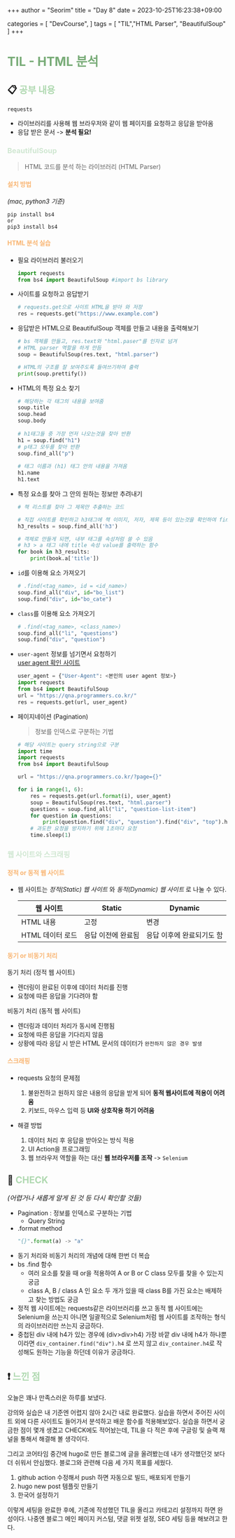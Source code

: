+++
author = "Seorim"
title =  "Day 8"
date = 2023-10-25T16:23:38+09:00

categories = [
    "DevCourse",
]
tags = [
    "TIL","HTML Parser", "BeautifulSoup"
]
+++

<style>
g1 { color: #79AC78 }
g2 { color: #B0D9B1 }
g3 { color: #D0E7D2 }
g4 { color: #618264 }
o1 { color: #F9B572 }
w1 { color: #FAF8ED }
</style>

# <span style="color:#79AC78">TIL - HTML 분석</span> 

## 📋 <span style="color:#B0D9B1">공부 내용</span>

`requests` 
- 라이브러리를 사용해 웹 브라우저와 같이 웹 페이지를 요청하고 응답을 받아옴    
- 응답 받은 문서 -> **분석 필요!**

### <span style="color:#D0E7D2">BeautifulSoup</span>

> HTML 코드를 분석 하는 라이브러리 (HTML Parser)

#### <span style="color:#F9B572">설치 방법</span>
_(mac, python3 기준)_
```
pip install bs4
or
pip3 install bs4
```

#### <span style="color:#F9B572">HTML 분석 실습</span>

- 필요 라이브러리 불러오기
    ```python
    import requests
    from bs4 import BeautifulSoup #import bs library
    ```


- 사이트를 요청하고 응답받기
    ```python
    # requests.get으로 사이트 HTML을 받아 와 저장
    res = requests.get("https://www.example.com")
    ```

- 응답받은 HTML으로 BeautifulSoup 객체를 만들고 내용을 출력해보기
    ```python
    # bs 객체를 만들고, res.text와 "html.paser"를 인자로 넘겨
    # HTML parser 역할을 하게 만듬
    soup = BeautifulSoup(res.text, "html.parser")

    # HTML의 구조를 잘 보여주도록 들여쓰기하여 출력
    print(soup.prettify())
    ```

- HTML의 특정 요소 찾기
    ```python
    # 해당하는 각 태그의 내용을 보여줌
    soup.title
    soup.head
    soup.body
        
    # h1태그들 중 가장 먼저 나오는것을 찾아 반환
    h1 = soup.find("h1")
    # p태그 모두를 찾아 반환
    soup.find_all("p")
        
    # 태그 이름과 (h1) 태그 안의 내용을 가져옴
    h1.name
    h1.text
    ```
- 특정 요소를 찾아 그 안의 원하는 정보만 추려내기
    ```python
    # 책 리스트를 찾아 그 제목만 추출하는 코드

    # 직접 사이트를 확인하고 h3태그에 책 이미지, 저자, 제목 등이 있는것을 확인하여 find_all로 가져옴
    h3_results = soup.find_all('h3')

    # 객체로 만들게 되면, 내부 태그를 속성처럼 쓸 수 있음
    # h3 > a 태그 내에 title 속성 value를 출력하는 함수
    for book in h3_results:
        print(book.a['title'])
    ```
    
- `id`를 이용해 요소 가져오기
    ```python
    # .find(<tag_name>, id = <id_name>)
    soup.find_all("div", id="bo_list")
    soup.find("div", id="bo_cate")
    ```

- `class`를 이용해 요소 가져오기
    ```python
    # .find(<tag_name>, <class_name>)
    soup.find_all("li", "questions") 
    soup.find("div", "question")
    ```

- `user-agent` 정보를 넘기면서 요청하기   
    [user agent 확인 사이트](https://www.whatismybrowser.com/detect/what-is-my-user-agent/)
    ```python
    user_agent = {"User-Agent": <본인의 user agent 정보>}
    import requests
    from bs4 import BeautifulSoup
    url = "https://qna.programmers.co.kr/"
    res = requests.get(url, user_agent)
    ```

- 페이지네이션 (Pagination)   
    > 정보를 인덱스로 구분하는 기법
    
    ```python
    # 해당 사이트는 query string으로 구분
    import time
    import requests
    from bs4 import BeautifulSoup

    url = "https://qna.programmers.co.kr/?page={}"

    for i in range(1, 6):
        res = requests.get(url.format(i), user_agent)
        soup = BeautifulSoup(res.text, "html.parser")
        questions = soup.find_all("li", "question-list-item")
        for question in questions:
            print(question.find("div", "question").find("div", "top").h4.a.text)
        # 과도한 요청을 방지하기 위해 1초마다 요청
        time.sleep(1)
    ```
### <span style="color:#D0E7D2">웹 사이트와 스크래핑</span>


#### <span style="color:#F9B572">정적 or 동적 웹 사이트</span>
- 웹 사이트는 _정적(Static) 웹 사이트_ 와 _동적(Dynamic) 웹 사이트_ 로 나눌 수 있다.

  |웹 사이트 | Static | Dynamic|
  |---|---|---|
  | HTML 내용| 고정 | 변경|
  | HTML 데이터 로드 | 응답 이전에 완료됨 | 응답 이후에 완료되기도 함|


#### <span style="color:#F9B572">동기 or 비동기 처리</span>

동기 처리 (정적 웹 사이트)
- 렌더링이 완료된 이후에 데이터 처리를 진행
- 요청에 따른 응답을 기다려야 함

비동기 처리 (동적 웹 사이트)
- 렌더링과 데이터 처리가 동시에 진행됨
- 요청에 따른 응답을 기다리지 않음
- 상황에 따라 응답 시 받은 HTML 문서의 데이터가 `완전하지 않은 경우 발생`

#### <span style="color:#F9B572">스크래핑</span>

- requests 요청의 문제점
  1. 불완전하고 원하지 않은 내용의 응답을 받게 되어 **동적 웹사이트에 적용이 어려움**
  2. 키보드, 마우스 입력 등 **UI와 상호작용 하기 어려움**

- 해결 방법
  1. 데이터 처리 후 응답을 받아오는 방식 적용
  2. UI Action을 프로그래밍
  3. 웹 브라우저 역할을 하는 대신 **웹 브라우저를 조작** -> `Selenium`
## 👀 <span style="color:#B0D9B1">CHECK</span>

*<span style = "font-size:15px">(어렵거나 새롭게 알게 된 것 등 다시 확인할 것들)</span>*

- Pagination : 정보를 인덱스로 구분하는 기법
    - Query String
- .format method   
    ```python
    "{}".format(a) -> "a"
    ```
- 동기 처리와 비동기 처리의 개념에 대해 한번 더 복습
- bs .find 함수
    - 여러 요소를 찾을 때 or을 적용하여 A or B or C class 모두를 찾을 수 있는지 궁금
    - class A, B / class A 인 요소 두 개가 있을 때 class B를 가진 요소는 배제하고 찾는 방법도 궁금
- 정적 웹 사이트에는 requests같은 라이브러리를 쓰고 동적 웹 사이트에는 Selenium을 쓰는지 아니면 일괄적으로 Selenium처럼 웹 사이트를 조작하는 형식의 라이브러리만 쓰는지 궁금하다.
- 중첩된 div 내에 h4가 있는 경우에 (div>div>h4) 가장 바깥 div 내에 h4가 하나뿐이라면 `div_container.find("div").h4` 로 쓰지 않고 `div_container.h4`로 작성해도 원하는 기능을 하던데 이유가 궁금하다.
## ❗ <span style="color:#B0D9B1">느낀 점</span>

오늘은 꽤나 만족스러운 하루를 보냈다.

강의와 실습은 내 기준엔 어렵지 않아 2시간 내로 완료했다. 실습을 하면서 주어진 사이트 외에 다른 사이트도 들어가서 분석하고 배운 함수를 적용해보았다.
실습을 하면서 궁금한 점이 몇개 생겼고 CHECK에도 적어놨는데, TIL을 다 적은 후에 구글링 및 슬랙 채널을 통해서 해결해 볼 생각이다.

그리고 코어타임 중간에 hugo로 만든 블로그에 글을 올려봤는데 내가 생각했던것 보다 더 쉬워서 안심했다. 블로그와 관련해 다음 세 가지 목표를 세웠다. 

1. github action 수정해서 push 하면 자동으로 빌드, 배포되게 만들기
2. hugo new post 템플릿 만들기
3. 한국어 설정하기

이렇게 세팅을 완료한 후에, 기존에 작성했던 TIL을 올리고 카테고리 설정까지 하면 완성이다. 나중엔 블로그 메인 페이지 커스텀, 댓글 위젯 설정, SEO 세팅 등을 해보려고 한다.

